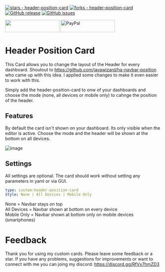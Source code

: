 [![stars - header-position-card](https://img.shields.io/github/stars/xBourner/header-position-card?style=for-the-badge)](https://github.com/xBourner/header-position-card)
[![forks - header-position-card](https://img.shields.io/github/forks/xBourner/header-position-card?style=for-the-badge)](https://github.com/xBourner/header-position-card)
[![GitHub release](https://img.shields.io/github/release/xBourner/header-position-card?style=for-the-badge)](https://github.com/xBourner/header-position-card/releases/)
[![GitHub issues](https://img.shields.io/github/issues/xBourner/header-position-card?style=for-the-badge)](https://github.com/xBourner/header-position-card/issues)

<a href="https://www.buymeacoffee.com/bourner"><img src="https://img.buymeacoffee.com/button-api/?text=Buy me a coffee&emoji=☕&slug=bourner&button_colour=FFDD00&font_colour=000000&font_family=Cookie&outline_colour=000000&coffee_colour=ffffff" style="width:175px; height:40px;" /></a>
<a href="https://www.paypal.me/gibgas123"><img src="https://github.com/xBourner/status-card/blob/main/.github/paypal.png" alt="PayPal" style="width:175px; height:40px;"></a>

# Header Position Card
This Card allows you to change the layout of the Header for every dashboard.
Shoutout to https://github.com/javawizard/ha-navbar-position who came up with this idea.
I applied some changes to make it even easier to work with this.

Simply add the header-position-card to onw of your dashboards and choose the mode (none, all devices or mobile only) to cahnge the position of the header.

## Features

By default the card isn't shown on your dashboard. Its only visible when the editor is active. Choose the mode and the header will be shown at the bottom on all devices.

![image](https://github.com/user-attachments/assets/516b1723-a7c3-487b-8c86-761e27504d8b)


## Settings

All settings are optional. The card should work without setting any parameters in yaml or via GUI. 

```yaml
type: custom:header-position-card
Style: None | All Devices | Mobile Only
```

None = Navbar stays on top <br>
All Devices = Navbar shown at bottom on every device <br>
Mobile Only = Navbar shown at bottom only on mobile devices (smartphones) <br>


# Feedback

Thank you for using my custom cards. Please leave some feedback or a star.
If you have any problems, suggestions for improvements or want to connect with me you can joing my discord: https://discord.gg/RfVx7hmZD3
